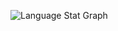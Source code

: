 ![Language Stat Graph](https://github-readme-stats.vercel.app/api/top-langs?username=sysrqmagician)
